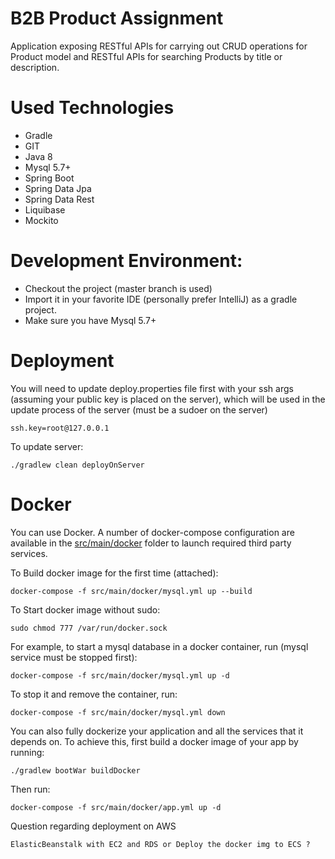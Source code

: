 
# B2B Product Assignment

Application exposing RESTful APIs for carrying out CRUD operations for Product model and RESTful APIs for searching Products by title or description.

# Used Technologies

* Gradle
* GIT
* Java 8
* Mysql 5.7+
* Spring Boot
* Spring Data Jpa
* Spring Data Rest
* Liquibase
* Mockito

# Development Environment:

* Checkout the project (master branch is used)
* Import it in your favorite IDE (personally prefer IntelliJ) as a gradle project.
* Make sure you have Mysql 5.7+

# Deployment

You will need to update deploy.properties file first with your ssh args (assuming your public key is placed on the server), which will be used in the update process of the server (must be a sudoer on the server)

    ssh.key=root@127.0.0.1

To update server:

    ./gradlew clean deployOnServer

# Docker

You can use Docker. A number of docker-compose configuration are available in the [src/main/docker](src/main/docker) folder to launch required third party services.

To Build docker image for the first time (attached):

    docker-compose -f src/main/docker/mysql.yml up --build

To Start docker image without sudo:

    sudo chmod 777 /var/run/docker.sock

For example, to start a mysql database in a docker container, run (mysql service must be stopped first):

    docker-compose -f src/main/docker/mysql.yml up -d

To stop it and remove the container, run:

    docker-compose -f src/main/docker/mysql.yml down

You can also fully dockerize your application and all the services that it depends on.
To achieve this, first build a docker image of your app by running:

    ./gradlew bootWar buildDocker

Then run:

    docker-compose -f src/main/docker/app.yml up -d

Question regarding deployment on AWS

    ElasticBeanstalk with EC2 and RDS or Deploy the docker img to ECS ?